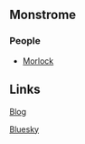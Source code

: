 ## Monstrome

### People

- [Morlock](/monsters/morlock)

## Links

[Blog](https://goblinpunch.blogspot.com/)

[Bluesky](bsky.app/profile/goblinpunch.bsky.social)
